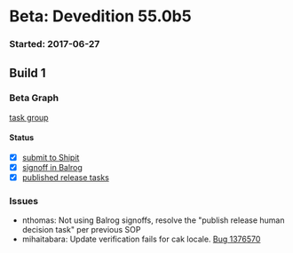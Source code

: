 # Beta: Devedition 55.0b5

### Started: 2017-06-27

## Build 1

### Beta Graph
[task group](https://tools.taskcluster.net/push-inspector/#/dom4fHKgSFeXo_8g2cni2w)


#### Status
- [x] [submit to Shipit](https://wiki.mozilla.org/Release:Release_Automation_on_Mercurial:Starting_a_Release#Submit_to_Ship_It)
- [x] [signoff in Balrog](../how-tos/relpro.md#3-signoffs)
- [x] [published release tasks](../how-tos/relpro.md#4-publish-release)

### Issues
- nthomas: Not using Balrog signoffs, resolve the "publish release human decision task" per previous SOP
- mihaitabara: Update verification fails for cak locale. [Bug 1376570](https://bugzil.la/1376570)


